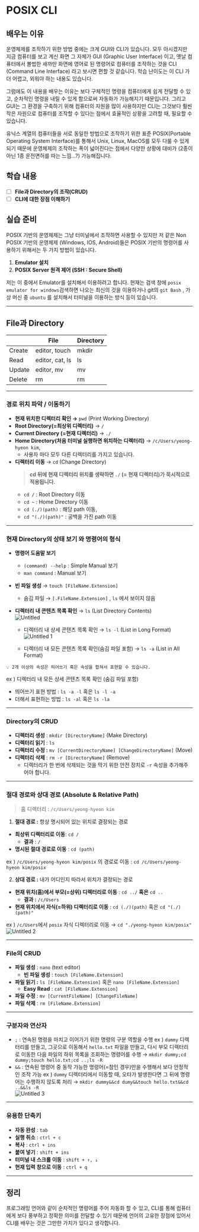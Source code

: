 # POSIX CLI

## 배우는 이유

운영체제를 조작하기 위한 방법 중에는 크게 GUI와 CLI가 있습니다. 모두 아시겠지만 지금 컴퓨터를 보고 계신 화면 그 자체가 GUI (Graphic User Interface) 이고, 옛날 컴퓨터에서 볼법한 새까만 화면에 영어로 된 명령어로 컴퓨터를 조작하는 것을 CLI (Command Line Interface) 라고 보시면 편할 것 같습니다. 학습 난이도는 이 CLI 가 더 어렵고, 외워야 하는 내용도 있습니다.

그럼에도 이 내용을 배우는 이유는 보다 구체적인 명령을 컴퓨터에게 쉽게 전달할 수 있고, 순차적인 명령을 내릴 수 있게 함으로써 자동화가 가능해지기 때문입니다. 그리고 GUI는 그 환경을 구축하기 위해 컴퓨터의 자원을 많이 사용하지만 CLI는 그것보다 훨씬 작은 자원으로 컴퓨터를 조작할 수 있다는 점에서 효율적인 상황을 고려할 때, 필요할 수 있습니다.

유닉스 계열의 컴퓨터들을 서로 동일한 방법으로 조작하기 위한 표준 POSIX(Portable Operating System Interface)를 통해서 Unix, Linux, MacOS를 모두 다룰 수 있게 되기 때문에 운영체제의 조작하는 폭이 넓어진다는 점에서 다양한 상황에 대비가 (2종이 아닌 1종 운전면허를 따는 느낌...?) 가능해집니다.

## 학습 내용

- [ ] **File과 Directory의 조작(CRUD)**
- [ ] **CLI에 대한 장점 이해하기**

## 실습 준비

POSIX 기반의 운영체제는 그냥 터미널에서 조작하면 사용할 수 있지만 저 같은 Non POSIX 기반의 운영체제 (Windows, IOS, Android)들은 POSIX 기반의 명령어를 사용하기 위해서는 두 가지 방법이 있습니다.

1. **Emulator 설치**
2. **POSIX Server 원격 제어 (SSH : Secure Shell)**

저는 이 중에서 Emulator를 설치해서 이용하려고 합니다. 현재는 검색 창에 `posix emulator for windows`검색하면 나오는 최신의 것을 이용하거나 git의 `git Bash` , 가상 머신 중 `ubuntu` 를 설치해서 터미널을 이용하는 방식 등이 있습니다.

---

## File과 Directory

|        | File            | Directory |
| ------ | --------------- | --------- |
| Create | editor, touch   | mkdir     |
| Read   | editor, cat, ls | ls        |
| Update | editor, mv      | mv        |
| Delete | rm              | rm        |

---

### 경로 위치 파악 / 이동하기

- **현재 위치한 디렉터리 확인 →** `pwd` (Print Working Directory)
- **Root Directory(=최상위 디렉터리)** → `/`
- **Current Directory (=현재 디렉터리)** → `./`
- **Home Directory(처음 터미널 실행하면 위치하는 디렉터리)** → `/c/Users/yeong-hyeon kim`,
  - 사용자 마다 모두 다른 디렉터리를 가지고 있습니다.
- **디렉터리 이동** → `cd` (Change Directory)
  > **cd 뒤에 현재 디렉터리 위치를 생략하면 `./` (= 현재 디렉터리)가 묵시적으로 적용됩니다.**
  - `cd /` : Root Directory 이동
  - `cd ~` : Home Directory 이동
  - `cd (./)(path)` : 해당 path 이동,
  - `cd "(./)(path)"` : 공백을 가진 path 이동

---

### 현재 Directory의 상태 보기 와 명령어의 형식

- **명령어 도움말 보기**
  - `(command) --help` : Simple Manual 보기
  - `man command` : Manual 보기
- **빈 파일 생성** → `touch [FileName.Extension]`
  - 숨김 파일 → `[.FileName.Extension]` , `ls` 에서 보이지 않음
- **디렉터리 내 콘텐츠 목록 확인** → `ls` (List Directory Contents)<br>
  ![Untitled](https://user-images.githubusercontent.com/77887712/144636764-05151343-4f02-4d32-a2f8-6b4360310fc1.png)<br>

  - 디렉터리 내 상세 콘텐츠 목록 확인 → `ls -l` (List in Long Format)
    ![Untitled 1](https://user-images.githubusercontent.com/77887712/144636802-52bf0963-b02c-4bf6-af93-b7597ee963bf.png)<br>

  - 디렉터리 내 모든 콘텐츠 목록 확인(숨김 파일 포함) → `ls -a` (List in All Format)

```
💡 2개 이상의 속성은 띄어쓰기 혹은 속성을 합쳐서 표현할 수 있습니다.
```

ex ) 디렉터리 내 모든 상세 콘텐츠 목록 확인 (숨김 파일 포함)

- 띄어쓰기 표현 방법 : `ls -a -l` 혹은 `ls -l -a`
- 더해서 표현하는 방법 : `ls -al` 혹은 `ls -la`

---

### Directory의 CRUD

- **디렉터리 생성** : `mkdir [DirectoryName]` (Make Directory)
- **디렉터리 읽기** : `ls`
- **디렉터리 수정 :** `mv [CurrentDirectoryName] [ChangeDirectoryName]` (Move)
- **디렉터리 삭제** : `rm -r [DirectoryName]` (Remove)
  - 디렉터리가 한 번에 삭제되는 것을 막기 위한 안전 장치로 `-r` 속성을 추가해주어야 합니다.

---

### 절대 경로와 상대 경로 (Absolute & Relative Path)

> 홈 디렉터리 : `/c/Users/yeong-hyeon kim`

1. **절대 경로 :** 항상 명시되어 있는 위치로 결정되는 경로

- **최상위 디렉터리로 이동**: `cd /`
  - **결과** : `/`
- **명시된 절대 경로로 이동** : `cd (path)`

ex ) `/c/Users/yeong-hyeon kim/posix` 의 경로로 이동 : `cd /c/Users/yeong-hyeon kim/posix`

2. **상대 경로 :** 내가 어디인지 따라서 위치가 결정되는 경로

- **현재 위치(홈)에서 부모(=상위) 디렉터리로 이동** : `cd ../` **혹은** `cd ..`
  - **결과 :** `/c/Users`
- **현재 위치에서 자식(=하위) 디렉터리로 이동** : `cd (./)(path)` 혹은 `cd "(./)(path)"`

ex ) `/c/Users`에서 `posix` 자식 디렉터리로 이동 → `cd "./yeong-hyeon kim/posix"`<br>
![Untitled 2](https://user-images.githubusercontent.com/77887712/144637034-95641455-6e7e-49fb-87e0-1bad58a25e9a.png)<br>

---

### File의 CRUD

- **파일 생성** : `nano` (text editor)
  - **빈 파일 생성** : `touch [FileName.Extension]`
- **파일 읽기 :** `ls [FileName.Extension]` 혹은 `nano [FileName.Extension]`
  - **Easy Read** : `cat [FileName.Extension]`
- **파일 수정** : `mv [CurrentFileName] [ChangeFileName]`
- **파일 삭제** : `rm [FileName.Extension]`

---

### 구분자와 연산자

- `;` : 연속된 명령을 마치고 이어가기 위한 명령의 구분 역할을 수행
  ex ) `dummy` 디렉터리를 만들고, 그곳으로 이동해서 `hello.txt` 파일을 만들고, 다시 부모 디렉터리로 이동한 다음 파일의 하위 목록을 조회하는 명령어를 수행
  → `mkdir dummy;cd dummy;touch hello.txt;cd ..;ls -R`
- `&&` : 연속된 명령어 중 동작 가능한 명령어(=참인 경우)만을 수행해서 보다 안정적인 조작 가능
  ex ) `dummy` 디렉터리에서 이동할 때, 오타가 발생한다면 그 뒤에 명령어는 수행하지 않도록 처리
  → `mkdir dummy&&cd dumy&&touch hello.txt&&cd ..&&ls -R`<br>
  ![Untitled 3](https://user-images.githubusercontent.com/77887712/144637079-3c475bb6-c0b3-41dd-b54e-58fe6f4d0593.png)<br>

---

### 유용한 단축키

- **자동 완성** : `tab`
- **실행 취소** : `ctrl + c`
- **복사** : `ctrl + ins`
- **붙여 넣기** : `shift + ins`
- **터미널 내 스크롤 이동** : `shift + ↑, ↓`
- **현재 입력 창으로 이동** : `ctrl + q`

---

## 정리

프로그래밍 언어와 같이 순차적인 명령어를 주어 자동화 할 수 있고, CLI를 통해 컴퓨터에게 보다 풍부하고 정확한 의미를 전달할 수 있기 때문에 언어의 고유한 장점에 있어서 CLI를 배우는 것은 그만한 가치가 있다고 생각합니다.
